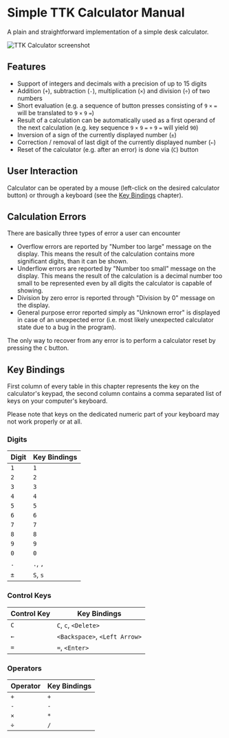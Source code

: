 # Simple TTK Calculator Manual
A plain and straightforward implementation of a simple desk calculator.

![TTK Calculator screenshot](ttk_calculator.png)

## Features
- Support of integers and decimals with a precision of up to 15 digits
- Addition (`+`), subtraction (`-`), multiplication (`×`) and division (`÷`)
  of two numbers
- Short evaluation (e.g. a sequence of button presses consisting of 
  `9` `×` `=` will be translated to `9` `×` `9` `=`)
- Result of a calculation can be automatically used as a first operand
  of the next calculation (e.g. key sequence `9` `×` `9` `=` `+` `9` `=`
  will yield `90`)
- Inversion of a sign of the currently displayed number (`±`)
- Correction / removal of last digit of the currently displayed number (`←`)
- Reset of the calculator (e.g. after an error) is done via (`C`) button

## User Interaction
Calculator can be operated by a mouse (left-click on the desired calculator
button) or through a keyboard (see the [Key Bindings](#key-bindings) chapter).

## Calculation Errors
There are basically three types of error a user can encounter

- Overflow errors are reported by "Number too large" message on the display. This
  means the result of the calculation contains more significant digits, than it
  can be shown.
- Underflow errors are reported by "Number too small" message on the display. This
  means the result of the calculation is a decimal number too small to be represented
  even by all digits the calculator is capable of showing.
- Division by zero error is reported through "Division by 0" message on the display.
- General purpose error reported simply as "Unknown error" is displayed in case of an
  unexpected error (i.e. most likely unexpected calculator state due to a bug
  in the program).

The only way to recover from any error is to perform a calculator reset by pressing
the `C` button.

## Key Bindings
First column of every table in this chapter represents the key on the calculator's
keypad, the second column contains a comma separated list of keys on your computer's
keyboard.

Please note that keys on the dedicated numeric part of your keyboard may not work
properly or at all.

### Digits
| Digit | Key Bindings |
|-------|--------------|
| `1`   | `1`          |
| `2`   | `2`          |
| `3`   | `3`          |
| `4`   | `4`          |
| `5`   | `5`          |
| `6`   | `6`          |
| `7`   | `7`          |
| `8`   | `8`          |
| `9`   | `9`          |
| `0`   | `0`          |
| `.`   | `.`, `,`     |
| `±`   | `S`, `s`     |

### Control Keys
| Control Key | Key Bindings                  |
|-------------|-------------------------------|
| `C`         | `C`, `c`, `<Delete>`          |
| `←`         | `<Backspace>`, `<Left Arrow>` |
| `=`         | `=`, `<Enter>`                |

### Operators
| Operator | Key Bindings |
|----------|--------------|
| `+`      | `+`          |
| `-`      | `-`          |
| `×`      | `*`          |
| `÷`      | `/`          |
